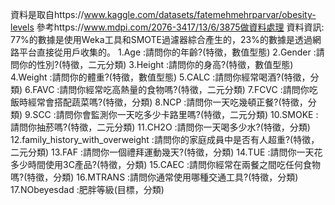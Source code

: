 資料是取自https://www.kaggle.com/datasets/fatemehmehrparvar/obesity-levels
參考https://www.mdpi.com/2076-3417/13/6/3875做資料處理
資料資訊:
77%的數據是使用Weka工具和SMOTE過濾器綜合產生的，23%的數據是透過網路平台直接從用戶收集的。
1.Age :請問你的年齡?(特徵，數值型態)
2.Gender :請問你的性別?(特徵，二元分類)
3.Height :請問你的身高?(特徵，數值型態)
4.Weight :請問你的體重?(特徵，數值型態)
5.CALC :請問你經常喝酒?(特徵，分類)
6.FAVC :請問你經常吃高熱量的食物嗎?(特徵，二元分類)
7.FCVC :請問你吃飯時經常會搭配蔬菜嗎?(特徵，分類)
8.NCP :請問你一天吃幾頓正餐?(特徵，分類)
9.SCC :請問你會監測你一天吃多少卡路里嗎?(特徵，二元分類)
10.SMOKE :請問你抽菸嗎?(特徵，二元分類)
11.CH2O :請問你一天喝多少水?(特徵，分類)
12.family_history_with_overweight :請問你的家庭成員中是否有人超重?(特徵，二元分類)
13.FAF :請問你一個禮拜運動幾天?(特徵，分類)
14.TUE :請問你一天花多少時間使用3C產品?(特徵，分類)
15.CAEC :請問你經常在兩餐之間吃任何食物嗎?(特徵，分類)
16.MTRANS :請問你通常使用哪種交通工具?(特徵，分類)
17.NObeyesdad :肥胖等級(目標，分類)
